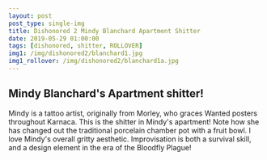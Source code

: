 ```yaml
---
layout: post
post_type: single-img
title: Dishonored 2 Mindy Blanchard Apartment Shitter
date: 2019-05-29 01:00:00
tags: [dishonored, shitter, ROLLOVER]
img1: /img/dishonored2/blanchard1.jpg
img1_rollover: /img/dishonored2/blanchard1a.jpg
---
```

## Mindy Blanchard's Apartment shitter!

Mindy is a tattoo artist, originally from Morley, who graces Wanted posters throughout Karnaca. This is the shitter in Mindy's apartment! Note how she has changed out the traditional porcelain chamber pot with a fruit bowl. I love Mindy's overall gritty aesthetic. Improvisation is both a survival skill, and a design element in the era of the Bloodfly Plague! 
